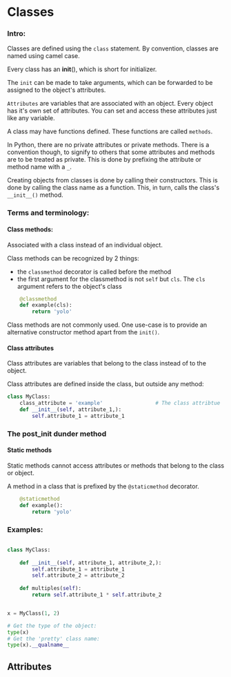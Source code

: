 # Classes


### Intro:

Classes are defined using the `class` statement. By convention, classes are named using camel case.

Every class has an __init__(), which is short for initializer. 

The `init` can be made to take arguments, which can be forwarded to be assigned to the object's attributes.

`Attributes` are variables that are associated with an object. Every object has it's own set of attributes. You can set and access these attributes just like any variable.

A class may have functions defined. These functions are called `methods`.

In Python, there are no private attributes or private methods. There is a convention though, to signify to others that some attributes and methods are to be treated as private. This is done by prefixing the attribute or method name with a `_`.

Creating objects from classes is done by calling their constructors. This is done by calling the class name as a function. This, in turn, calls the class's `__init__()` method.


### Terms and terminology:


#### Class methods:

Associated with a class instead of an individual object.

Class methods can be recognized by 2 things:
- the `classmethod` decorator is called before the method
- the first argument for the classmethod is not `self` but `cls`. The `cls` argument refers to the object's class

```python
    @classmethod
    def example(cls):
        return 'yolo'
```

Class methods are not commonly used. One use-case is to provide an alternative constructor method apart from the `init()`.

#### Class attributes

Class attributes are variables that belong to the class instead of to the object.

Class attributes are defined inside the class, but outside any method:
```python
class MyClass:
    class_attribute = 'example'                 # The class attribtue
    def __init__(self, attribute_1,):
        self.attribute_1 = attribute_1
```

### The __post_init__ dunder method
#### Static methods

Static methods cannot access attributes or methods that belong to the class or object. 

A method in a class that is prefixed by the `@staticmethod` decorator.
```python
    @staticmethod
    def example():
        return 'yolo'
```


### Examples:

```python

class MyClass:
    
    def __init__(self, attribute_1, attribute_2,):
        self.attribute_1 = attribute_1
        self.attribute_2 = attribute_2
    
    def multiples(self):
        return self.attribute_1 * self.attribute_2


x = MyClass(1, 2)
```

```python
# Get the type of the object:
type(x)
# Get the 'pretty' class name:
type(x).__qualname__
```



## Attributes